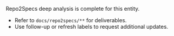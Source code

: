 Repo2Specs deep analysis is complete for this entity.

- Refer to `docs/repo2specs/**` for deliverables.
- Use follow-up or refresh labels to request additional updates.

